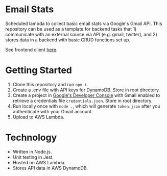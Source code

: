# Email Stats

Scheduled lambda to collect basic email stats via Google's Gmail API. This repository can be used as a template for backend tasks that 1) communicate with an external source via API (e.g. gmail, twitter), and 2) stores data in a backend with basic CRUD functions set up. 

See frontend client [here](https://github.com/micahtyong/email-stats-client). 

# Getting Started 

1. Clone this repository and run `npm i`. 
2. Create a .env file with API keys for DynamoDB. Store in root directory.
3. Create a project in [Google's Developer Console](https://console.developers.google.com/) with Gmail enabled to retrieve a credentials file `credentials.json`. Store in root directory. 
4. Run locally once with `node .`, which will generate `token.json` after you authenticate with your Gmail account.
5. Upload to AWS Lambda. 

# Technology 

- Written in Node.js. 
- Unit testing in Jest. 
- Hosted on AWS Lambda.
- Stores API data in AWS DynamoDB. 
